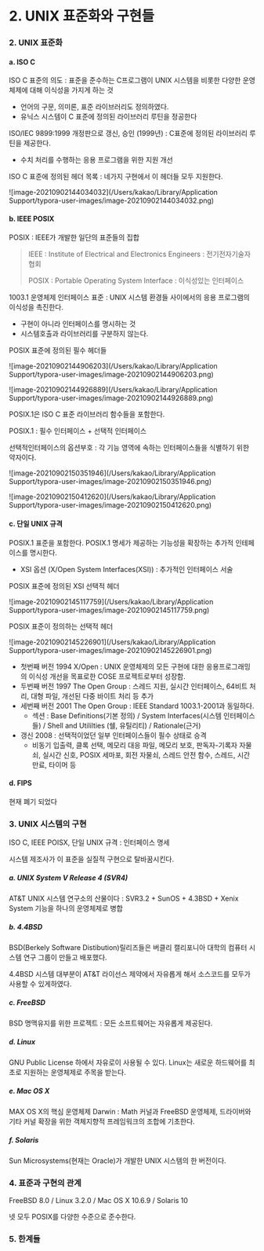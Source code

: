 # 2. UNIX 표준화와 구현들 

### 2. UNIX 표준화

#### a. ISO C

ISO C 표준의 의도 : 표준을 준수하는 C프로그램이 UNIX 시스템을 비롯한 다양한 운영체제에 대해 이식성을 가지게 하는 것

- 언어의 구문, 의미론, 표준 라이브러리도 정의하였다.
- 유닉스 시스템이 C 표준에 정의된 라이브러리 루틴을 정공한다

ISO/IEC 9899:1999 개정판으로 갱신, 승인 (1999년) : C표준에 정의된 라이브러리 루틴을 제공한다.

- 수치 처리를 수행하는 응용 프로그램을 위한 지원 개선

ISO C 표준에 정의된 헤더 목록 : 네가지 구현에서 이 헤더들 모두 지원한다.

![image-20210902144034032](/Users/kakao/Library/Application Support/typora-user-images/image-20210902144034032.png)

#### b. IEEE POSIX

POSIX : IEEE가 개발한 일단의 표준들의 집합 

> IEEE : Institute of Electrical and Electronics Engineers : 전기전자기술자협회
>
> POSIX : Portable Operating System Interface : 이식성있는 인터페이스

1003.1 운영체제 인터페이스 표준 : UNIX 시스템 환경들 사이에서의 응용 프로그램의 이식성을 촉진한다.

- 구현이 아니라 인터페이스를 명시하는 것
- 시스템호출과 라이브러리를 구분하지 않는다.

POSIX 표준에 정의된 필수 헤더들

![image-20210902144906203](/Users/kakao/Library/Application Support/typora-user-images/image-20210902144906203.png)

![image-20210902144926889](/Users/kakao/Library/Application Support/typora-user-images/image-20210902144926889.png)

POSIX.1은 ISO C 표준 라이브러리 함수들을 포함한다.

POSIX.1 : 필수 인터페이스 + 선택적 인터페이스

선택적인터페이스의 옵션부호 : 각 기능 영역에 속하는 인터페이스들을 식별하기 위한 약자이다.

![image-20210902150351946](/Users/kakao/Library/Application Support/typora-user-images/image-20210902150351946.png)

![image-20210902150412620](/Users/kakao/Library/Application Support/typora-user-images/image-20210902150412620.png)



#### c. 단일  UNIX 규격

POSIX.1 표준을 포함한다. POSIX.1 명세가 제공하는 기능성을 확장하는 추가적 인테페이스를 명시한다.

- XSI 옵션 (X/Open System Interfaces(XSI)) : 추가적인 인터페이스 서술

POSIX 표준에 정의된 XSI 선택적 헤더

![image-20210902145117759](/Users/kakao/Library/Application Support/typora-user-images/image-20210902145117759.png)

POSIX 표준이 정의하는 선택적 헤더

![image-20210902145226901](/Users/kakao/Library/Application Support/typora-user-images/image-20210902145226901.png)

- 첫번째 버전 1994 X/Open : UNIX 운영체제의 모든 구현에 대한 응용프로그래밍의 이식성 개선을 목표로한 COSE 프로젝트로부터 성장함.
- 두번째 버전 1997 The Open Group : 스레드 지원, 실시간 인터페이스, 64비트 처리, 대형 파일, 개선된 다중 바이트 처리 등 추가
- 세번째 버전 2001 The Open Group : IEEE Standard 1003.1-2001과 동일하다.
  - 섹션 : Base Definitions(기본 정의) / System Interfaces(시스템 인터페이스들) / Shell and Utililties (쉘, 유틸리티) / Rationale(근거)
- 갱신 2008 : 선택적이었던 일부 인터페이스들이 필수 상태로 승격
  - 비동기 입출력, 클록 선택, 메모리 대응 파일, 메모리 보호, 판독자-기록자 자물쇠, 실시간 신호, POSIX 세마포, 회전 자물쇠, 스레드 안전 함수, 스레드, 시간만료, 타이머 등

#### d. FIPS

현재 폐기 되었다



### 3. UNIX 시스템의 구현

ISO C, IEEE POISX, 단일 UNIX 규격 : 인터페이스 명세

시스템 제조사가 이 표준을 실질적 구현으로 탈바꿈시킨다.

##### a. UNIX System V Release 4 (SVR4)

AT&T UNIX 시스템 연구소의 산물이다 : SVR3.2 + SunOS + 4.3BSD + Xenix System 기능을 하나의 운영체제로 병합

##### b. 4.4BSD

BSD(Berkely Software Distibution)릴리즈들은 버클리 캘리포니아 대학의 컴퓨터 시스템 연구 그룹이 만들고 배포했다.

4.4BSD 시스템 대부분이 AT&T 라이선스 제약에서 자유롭게 해서 소스코드를 모두가 사용할 수 있게하였다. 

##### c. FreeBSD

BSD 명맥유지를 위한 프로젝트 : 모든 소프트웨어는 자유롭게 제공된다.

##### d. Linux

GNU Public License 하에서 자유로이 사용될 수 있다. 
Linux는 새로운 하드웨어를 최초로 지원하는 운영체제로 주목을 받는다.

##### e. Mac OS X

MAX OS X의 핵심 운영체제 Darwin : Math 커널과 FreeBSD 운영체제, 드라이버와 기타 커널 확장을 위한 객체지향적 프레임워크의 조합에 기초한다.

##### f. Solaris

Sun Microsystems(현재는 Oracle)가 개발한 UNIX 시스템의 한 버전이다.



### 4. 표준과 구현의 관계

FreeBSD 8.0 / Linux 3.2.0 / Mac OS X 10.6.9 / Solaris 10

넷 모두 POSIX를 다양한 수준으로 준수한다.



### 5. 한계들

